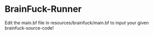 # BrainFuck-Runner

Edit the main.bf file in resources/brainfuck/main.bf to input your given brainfuck-source-code!
